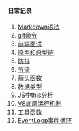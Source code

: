 #### 日常记录
1. [Markdown语法](https://github.com/YongSheng511/note/issues/1)<br>
2. [git命令](https://github.com/YongSheng511/note/issues/2)<br>
3. [前端面试](https://github.com/YongSheng511/note/issues/3)<br>
4. [原型和原型链](https://github.com/YongSheng511/note/issues/4)<br>
5. [防抖](https://github.com/YongSheng511/note/issues/5)<br>
6. [节流](https://github.com/YongSheng511/note/issues/6)<br>
7. [箭头函数](https://github.com/YongSheng511/note/issues/6)<br>
8. [数据类型](https://github.com/Asever6/note/issues/8)<br>
9. [JS中this分析](https://github.com/Asever6/note/issues/9)<br>
10. [V8底层运行机制](https://github.com/Asever6/note/issues/10)<br>
11. [工具函数](https://github.com/Asever6/note/issues/11)<br>
12. [EventLoop事件循环](https://github.com/Asever6/note/issues/12)<br>
